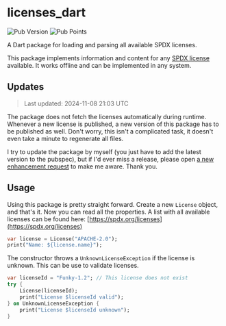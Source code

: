# licenses_dart

![Pub Version](https://img.shields.io/pub/v/licenses_dart) ![Pub Points](https://img.shields.io/pub/points/licenses_dart)

A Dart package for loading and parsing all available SPDX licenses.

This package implements information and content for any [SPDX license](https://spdx.org/licenses) available. It works offline and can be implemented in any system.

## Updates

> Last updated: 2024-11-08 21:03 UTC

The package does not fetch the licenses automatically during runtime. Whenever a new license is published, a new version of this package has to be published as well. Don't worry, this isn't a complicated task, it doesn't even take a minute to regenerate all files.

I try to update the package by myself (you just have to add the latest version to the pubspec), but if I'd ever miss a release, please open [a new enhancement request](https://github.com/JHubi1/licenses_dart/issues/new?assignees=&labels=enhancement&projects=&template=feature.yaml) to make me aware. Thank you.

## Usage

Using this package is pretty straight forward. Create a new `License` object, and that's it. Now you can read all the properties. A list with all available licenses can be found here: [https://spdx.org/licenses](https://spdx.org/licenses)

```dart
var license = License("APACHE-2.0");
print("Name: ${license.name}");
```

The constructor throws a `UnknownLicenseException` if the license is unknown. This can be use to validate licenses.

```dart
var licenseId = "Funky-1.2"; // This license does not exist
try {
    License(licenseId);
    print("License $licenseId valid");
} on UnknownLicenseException {
    print("License $licenseId unknown");
}
```
